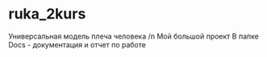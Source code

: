 # ruka_2kurs
Универсальная модель плеча человека /n
Мой большой проект
В папке Docs - документация и отчет по работе
